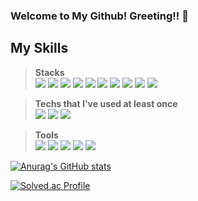 ### Welcome to My Github! Greeting!! 👋

<!--
**losajjang/losajjang** is a ✨ _special_ ✨ repository because its `README.md` (this file) appears on your GitHub profile.

Here are some ideas to get you started:

- 🔭 I’m currently working on ...
- 🌱 I’m currently learning ...
- 👯 I’m looking to collaborate on ...
- 🤔 I’m looking for help with ...
- 💬 Ask me about ...
- 📫 How to reach me: ...
- 😄 Pronouns: ...
- ⚡ Fun fact: ...
-->
My Skills
---
>**Stacks**  
<img src="https://img.shields.io/badge/HTML5-E34F26?style=flat-square&logo=HTML5&logoColor=white"/> <img src="https://img.shields.io/badge/CSS3-1572B6?style=flat-square&logo=CSS3&logoColor=white"/> <img src="https://img.shields.io/badge/JavaScript-F7DF1E?style=flat-square&logo=JavaScript&logoColor=white"/> <img src="https://img.shields.io/badge/TypeScript-3178C6?style=flat-square&logo=TypeScript&logoColor=white"/> <img src="https://img.shields.io/badge/React-61DAFB?style=flat-square&logo=React&logoColor=white"/> <img src="https://img.shields.io/badge/Create React App-09D3AC?style=flat-square&logo=Create React App&logoColor=white"/> <img src="https://img.shields.io/badge/Redux-764ABC?style=flat-square&logo=Redux&logoColor=white"/> <img src="https://img.shields.io/badge/Ionic-3880FF?style=flat-square&logo=Ionic&logoColor=white"/> <img src="https://img.shields.io/badge/MUI-007FFF?style=flat-square&logo=MUI&logoColor=white"/> <img src="https://img.shields.io/badge/styled-components-DB7093?style=flat-square&logo=styled-components&logoColor=white"/> 

>**Techs that I've used at least once**  
<img src="https://img.shields.io/badge/MongoDB-47A248?style=flat-square&logo=MongoDB&logoColor=white"/> <img src="https://img.shields.io/badge/Firebase-FFCA28?style=flat-square&logo=Firebase&logoColor=white"/> <img src="https://img.shields.io/badge/Amazon S3-569A31?style=flat-square&logo=Amazon S3&logoColor=white"/>  

>**Tools**  
<img src="https://img.shields.io/badge/Git-F05032?style=flat-square&logo=Git&logoColor=white"/> <img src="https://img.shields.io/badge/GitHub-181717?style=flat-square&logo=GitHub&logoColor=white"/> <img src="https://img.shields.io/badge/Figma-F24E1E?style=flat-square&logo=Figma&logoColor=white"/> <img src="https://img.shields.io/badge/Notion-000000?style=flat-square&logo=Notion&logoColor=white"/> <img src="https://img.shields.io/badge/Jira-0052CC?style=flat-square&logo=Jira&logoColor=white"/>


[![Anurag's GitHub stats](https://github-readme-stats.vercel.app/api?username=losajjang)](https://github.com/anuraghazra/github-readme-stats)

[![Solved.ac Profile](http://mazassumnida.wtf/api/v2/generate_badge?boj=losajjang)](https://solved.ac/losajjang/)
